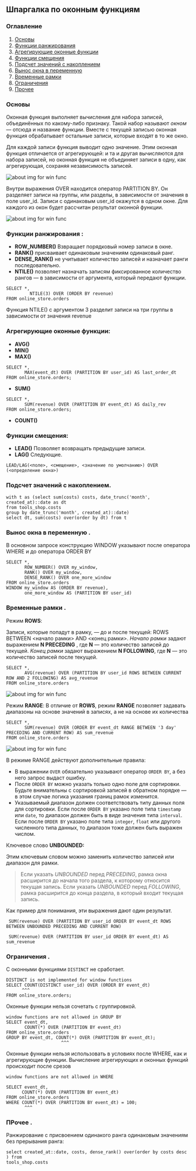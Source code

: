 ## Шпаргалка по оконным функциям

### Оглавление
1. [Основы](#introduction)
2. [Функции ранжирования](#rage)
3. [Агрегирующие оконные функции](#agr)
4. [Функции смещения](#lead)
5. [Подсчет значений с накоплением](#sun)
6. [Вынос окна в переменную](#win)
7. [Временные рамки](#time)
8. [Ограничения](#corr)
9. [Прочее](#other)
 
### Основы <a name="introduction"></a>

Оконная функция выполняет вычисления для набора записей, объединённых по какому-либо признаку. 
Такой набор называют *окном* — отсюда и название функции.
Вместе с текущей записью оконная функция обрабатывает остальные записи, которые входят в то же окно. 

Для каждой записи функция выводит одно значение. 
Этим оконная функция отличается от агрегирующей: и та и другая вычисляются для набора записей, но оконная функция не объединяет записи в одну, как агрегирующая, сохраняя независимость записей.

![about img for win func](https://pictures.s3.yandex.net/resources/2.1.2_2880border_1637138247.png)

Внутри выражения OVER находится оператор PARTITION BY. Он разделяет записи на группы, или разделы, в зависимости от значения в поле user_id. Записи с одинаковым user_id окажутся в одном окне. Для каждого из окон будет рассчитан результат оконной функции.

![about img for win func](https://pictures.s3.yandex.net/resources/2.1.1_2880border_1637138278.png)

### Функции ранжирования <a name="rage"></a>: 

- **ROW_NUMBER()** Взвращает порядковый номер записи в окне.
- **RANK()** присваивает одинаковым значениям одинаковый ранг. 
- **DENSE_RANK()** не учитывает количество записей и назначает ранги последовательно. 
- **NTILE()** позволяет назначать записям фиксированное количество рангов — в зависимости от аргумента, который передают функции. 

```
SELECT *,
         NTILE(3) OVER (ORDER BY revenue)
FROM online_store.orders 
```
Функция NTILE() с аргументом 3 разделит записи на три группы в зависимости от значения revenue

### Агрегирующие оконные функции<a name="agr"></a>:
- **AVG()**
- **MIN()** 
- **MAX()**
```
SELECT *,
       MAX(event_dt) OVER (PARTITION BY user_id) AS last_order_dt
FROM online_store.orders; 
```

- **SUM()**
```
SELECT *,
       SUM(revenue) OVER (PARTITION BY event_dt) AS daily_rev
FROM online_store.orders; 
```
- **COUNT()**

### Функции смещения<a name="lead"></a>: 
- **LEAD()** Позволяет возвращать предыдущие записи.
- **LAG()** Следующие.

```
LEAD/LAG(<поле>, <смещение>, <значение по умолчанию>) OVER (<определение окна>)
```


### Подсчет значений с накоплением<a name="sun"></a>.
```
with t as (select sum(costs) costs, date_trunc('month', created_at)::date as dt
from tools_shop.costs
group by date_trunc('month', created_at)::date)
select dt, sum(costs) over(order by dt) from t
```

### Вынос окна в переменную <a name="win"></a>.

В основном запросе конструкцию WINDOW указывают после оператора WHERE и до оператора ORDER BY

```
SELECT *,
       ROW_NUMBER() OVER my_window,
       RANK() OVER my_window,
       DENSE_RANK() OVER one_more_window
FROM online_store.orders
WINDOW my_window AS (ORDER BY revenue),
       one_more_window AS (PARTITION BY user_id)
```

### Временные рамки <a name="time"></a>.

Режим **ROWS**:

Записи, которые попадут в рамку, — до и после текущей: ROWS BETWEEN <начало рамки> AND <конец рамки>. 
_Начало рамки_ задают выражением **N PRECEDING** , где **N** — это количество записей до текущей. 
_Конец рамки_ задают выражением **N FOLLOWING**, где **N** — это количество записей после текущей.

```
SELECT *,
       AVG(revenue) OVER (PARTITION BY user_id ROWS BETWEEN CURRENT ROW AND 2 FOLLOWING) AS avg_revenue
FROM online_store.orders
```
![about img for win func](https://pictures.s3.yandex.net/resources/5.1.3_2880border_1639758883.png)

Режим **RANGE**:
В отличие от **ROWS**, режим **RANGE** позволяет задавать диапазоны на основе значений в записях, а не на основе их количества

```
SELECT *,
       SUM(revenue) OVER (ORDER BY event_dt RANGE BETWEEN '3 day' PRECEDING AND CURRENT ROW) AS sum_revenue
FROM online_store.orders 
```

![about img for win func](https://pictures.s3.yandex.net/resources/5.2_2880border_1639759221.png)

В режиме RANGE действуют дополнительные правила:

- В выражении ```OVER``` обязательно указывают оператор ```ORDER BY```, а без него запрос выдаст ошибку.
- После ```ORDER BY``` можно указать только одно поле для сортировки. Будьте внимательны с сортировкой записей в обратном порядке — в этом случае логика указания границ рамок изменится.
- Указываемый диапазон должен соответствовать типу данных поля для сортировки. Если после ```ORDER BY``` указано поле типа ```timestamp``` или ```date```, то диапазон должен быть в виде значения типа ```interval```. Если после ```ORDER BY``` указано поле типа ```integer```, ```float``` или другого численного типа данных, то диапазон тоже должен быть выражен числом.

Ключевое слово **UNBOUNDED:**

Этим ключевым словом можно заменить количество записей или диапазон для рамки. 

> Если указать _UNBOUNDED_ перед _PRECEDING_, рамка окна расширится до начала того раздела, к которому относится текущая запись. 
> Если указать _UNBOUNDED_ перед _FOLLOWING_, рамка расширится до конца раздела, в который входит текущая запись. 

 Как пример для понимания, эти выражения дают один результат. 
```
 SUM(revenue) OVER (PARTITION BY user_id ORDER BY event_dt ROWS BETWEEN UNBOUNDED PRECEDING AND CURRENT ROW) 
      
 SUM(revenue) OVER (PARTITION BY user_id ORDER BY event_dt) AS sum_revenue
```

### Ограничения <a name="corr"></a>.
С оконными функциями ```DISTINCT``` не сработает. 
```
DISTINCT is not implemented for window functions
SELECT COUNT(DISTINCT user_id) OVER (ORDER BY event_dt)
      ^^^
FROM online_store.orders; 
```

Оконные функции нельзя сочетать с группировкой.
```
window functions are not allowed in GROUP BY
SELECT event_dt, 
       COUNT(*) OVER (PARTITION BY event_dt)
FROM online_store.orders
GROUP BY event_dt, COUNT(*) OVER (PARTITION BY event_dt);
                     ^^^ 
```

 Оконные функции нельзя использовать в условиях после WHERE, как и агрегирующие функции. Вычисление агрегирующих и оконных функций происходит после срезов
 
 ```
 window functions are not allowed in WHERE

SELECT event_dt, 
       COUNT(*) OVER (PARTITION BY event_dt)
FROM online_store.orders
WHERE COUNT(*) OVER (PARTITION BY event_dt) = 100;
        ^^^ 
 ```
 
 ### ПРочее <a name="other"></a>.
 Ранжирование с присвоением одинакого ранга одинаковым значениям без прерывания ранга:
```
select created_at::date, costs, dense_rank() over(order by costs desc ) from 
tools_shop.costs
```


